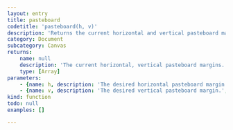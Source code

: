 ```yaml
---
layout: entry
title: pasteboard
codetitle: 'pasteboard(h, v)'
description: 'Returns the current horizontal and vertical pasteboard margins and sets them if both arguements are given.'
category: Document
subcategory: Canvas
returns:
    name: null
    description: 'The current horizontal, vertical pasteboard margins.'
    type: [Array]
parameters:
    - {name: h, description: 'The desired horizontal pasteboard margin.', optional: false, type: [Number]}
    - {name: v, description: 'The desired vertical pasteboard margin.', optional: false, type: [Number]}
kind: function
todo: null
examples: []

---
```

